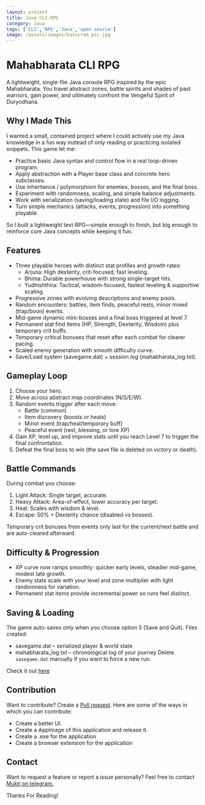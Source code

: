 ```yaml
---
layout: project
title: Java CLI-RPG
category: Java
tags: ['CLI','RPG','Java','open source']
image: /assets/images/batscram_pic.jpg
---
```

# Mahabharata CLI RPG

A lightweight, single-file Java console RPG inspired by the epic Mahabharata. You travel abstract zones, battle spirits and shades of past warriors, gain power, and ultimately confront the Vengeful Spirit of Duryodhana.

## Why I Made This
I wanted a small, contained project where I could actively use my Java knowledge in a fun way instead of only reading or practicing isolated snippets. This game let me:

- Practice basic Java syntax and control flow in a real loop-driven program.
- Apply abstraction with a Player base class and concrete hero subclasses.
- Use inheritance / polymorphism for enemies, bosses, and the final boss.
- Experiment with randomness, scaling, and simple balance adjustments.
- Work with serialization (saving/loading state) and file I/O logging.
- Turn simple mechanics (attacks, events, progression) into something playable.

So I built a lightweight text RPG—simple enough to finish, but big enough to reinforce core Java concepts while keeping it fun.

## Features
- Three playable heroes with distinct stat profiles and growth rates:
  - Arjuna: High dexterity, crit-focused, fast leveling.
  - Bhima: Durable powerhouse with strong single-target hits.
  - Yudhishthira: Tactical, wisdom-focused, fastest leveling & supportive scaling.
- Progressive zones with evolving descriptions and enemy pools.
- Random encounters: battles, item finds, peaceful rests, minor mixed (trap/boon) events.
- Mid-game dynamic mini-bosses and a final boss triggered at level 7.
- Permanent stat find items (HP, Strength, Dexterity, Wisdom) plus temporary crit buffs.
- Temporary critical bonuses that reset after each combat for clearer pacing.
- Scaled enemy generation with smooth difficulty curve.
- Save/Load system (savegame.dat) + session log (mahabharata_log.txt).

## Gameplay Loop
1. Choose your hero.
2. Move across abstract map coordinates (N/S/E/W).
3. Random events trigger after each move:
   - Battle (common)
   - Item discovery (boosts or heals)
   - Minor event (trap/heal/temporary buff)
   - Peaceful event (rest, blessing, or lore XP)
4. Gain XP, level up, and improve stats until you reach Level 7 to trigger the final confrontation.
5. Defeat the final boss to win (the save file is deleted on victory or death).

## Battle Commands
During combat you choose:
1. Light Attack: Single target, accurate.
2. Heavy Attack: Area-of-effect, lower accuracy per target.
3. Heal: Scales with wisdom & level.
4. Escape: 50% + Dexterity chance (disabled vs bosses).

Temporary crit bonuses from events only last for the current/next battle and are auto-cleared afterward.

## Difficulty & Progression
- XP curve now ramps smoothly: quicker early levels, steadier mid-game, modest late growth.
- Enemy stats scale with your level and zone multiplier with light randomness for variation.
- Permanent stat items provide incremental power so runs feel distinct.

## Saving & Loading
The game auto-saves only when you choose option 5 (Save and Quit). Files created:
- savegame.dat – serialized player & world state
- mahabharata_log.txt – chronological log of your journey
Delete `savegame.dat` manually if you want to force a new run.

Check it out [here](https://github.com/Praneel7015/simple-java-cli-rpg)

## Contribution
Want to contribute? Create a [Pull request](https://github.com/Colluded-Projects/Cloak-of-lupin/pulls). 
Here are some of the ways in which you can contribute:
- Create a better UI.
- Create a AppImage of this application and release it. 
- Create a .exe for the application
- Create a browser extension for the application

## Contact
Want to request a feature or report a issue personally? Feel free to contact [Mukti on telegram.](https://t.me/+JYx6akEWSik2Yjc1)

Thanks For Reading!
